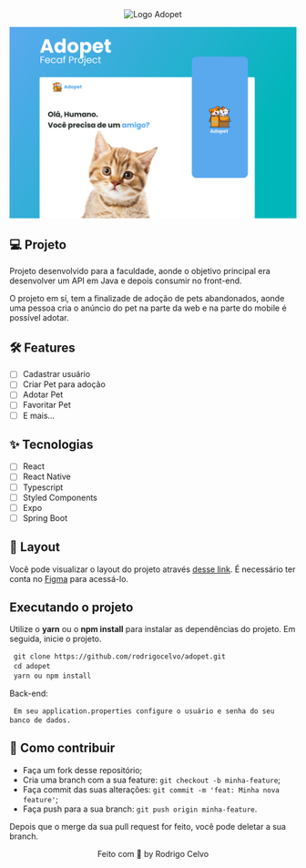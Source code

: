 <div align="center">
   <img alt="Logo Adopet" src=".github/logo.svg" width="50%"/>
</div>

![cover](.github/cover.png?style=flat)

## 💻 Projeto

Projeto desenvolvido para a faculdade, aonde o objetivo principal era desenvolver um API em Java e depois consumir no front-end.

O projeto em sí, tem a finalizade de adoção de pets abandonados, aonde uma pessoa cria o anúncio do pet na parte da web e na parte do mobile é possível adotar.

## 🛠️ Features

- [ ] Cadastrar usuário
- [ ] Criar Pet para adoção
- [ ] Adotar Pet
- [ ] Favoritar Pet
- [ ] E mais...

## ✨ Tecnologias

- [ ] React
- [ ] React Native
- [ ] Typescript
- [ ] Styled Components
- [ ] Expo
- [ ] Spring Boot

## 🔖 Layout

Você pode visualizar o layout do projeto através [desse link](https://www.figma.com/community/file/1169028343875283461). É necessário ter conta no [Figma](http://figma.com/) para acessá-lo.

## Executando o projeto

Utilize o **yarn** ou o **npm install** para instalar as dependências do projeto.
Em seguida, inicie o projeto.

```cl
 git clone https://github.com/rodrigocelvo/adopet.git
 cd adopet
 yarn ou npm install
```

Back-end:

```
 Em seu application.properties configure o usuário e senha do seu banco de dados.
```

## 🤔 Como contribuir

- Faça um fork desse repositório;
- Cria uma branch com a sua feature: `git checkout -b minha-feature`;
- Faça commit das suas alterações: `git commit -m 'feat: Minha nova feature'`;
- Faça push para a sua branch: `git push origin minha-feature`.

Depois que o merge da sua pull request for feito, você pode deletar a sua branch.

<div align="center">
 Feito com 💜  by Rodrigo Celvo
</div>
